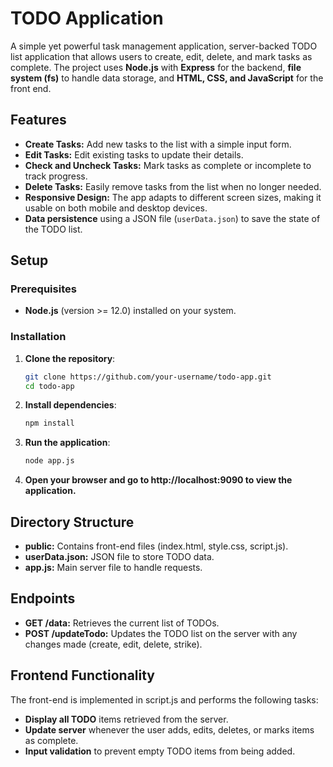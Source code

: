 # TODO Application

A simple yet powerful task management application, server-backed TODO list application that allows users to create, edit, delete, and mark tasks as complete. The project uses **Node.js** with **Express** for the backend, **file system (fs)** to handle data storage, and **HTML, CSS, and JavaScript** for the front end.

## Features

- **Create Tasks:** Add new tasks to the list with a simple input form.
- **Edit Tasks:** Edit existing tasks to update their details.
- **Check and Uncheck Tasks:** Mark tasks as complete or incomplete to track progress.
- **Delete Tasks:** Easily remove tasks from the list when no longer needed.
- **Responsive Design:** The app adapts to different screen sizes, making it usable on both mobile and desktop devices.
- **Data persistence** using a JSON file (`userData.json`) to save the state of the TODO list.

## Setup

### Prerequisites

- **Node.js** (version >= 12.0) installed on your system.

### Installation

1. **Clone the repository**:
   ```bash
   git clone https://github.com/your-username/todo-app.git
   cd todo-app

2. **Install dependencies**:
    ```bash
   npm install

3. **Run the application**:
    ```bash
    node app.js
4. **Open your browser and go to http://localhost:9090 to view the application.**

## Directory Structure

- **public:** Contains front-end files (index.html, style.css, script.js).
- **userData.json:** JSON file to store TODO data.
- **app.js:** Main server file to handle requests.
  
## Endpoints
- **GET /data:** Retrieves the current list of TODOs.
- **POST /updateTodo:** Updates the TODO list on the server with any changes made (create, edit, delete, strike).
## Frontend Functionality
The front-end is implemented in script.js and performs the following tasks:

- **Display all TODO** items retrieved from the server.
- **Update server** whenever the user adds, edits, deletes, or marks items as complete.
- **Input validation** to prevent empty TODO items from being added.
